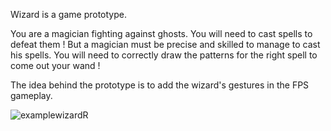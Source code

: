 Wizard is a game prototype.

You are a magician fighting against ghosts. You will need to cast spells to defeat them ! But a magician must be precise and skilled to manage to cast his spells. You will need to correctly draw the patterns for the right spell to come out your wand !

The idea behind the prototype is to add the wizard's gestures in the FPS gameplay.

![examplewizardR](https://user-images.githubusercontent.com/19150146/206451047-9ec665fc-43d2-4b92-9e7b-1ca0319b04de.gif)
